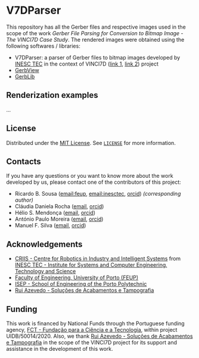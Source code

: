 # V7DParser

This repository has all the Gerber files and respective images used in the scope
of the work _Gerber File Parsing for Conversion to Bitmap Image - The VINCI7D
Case Study_. The rendered images were obtained using the following softwares /
libraries:

- V7DParser: a parser of Gerber files to bitmap images developed by
  [INESC TEC](https://www.inesctec.pt/en)
  in the context of VINCI7D
  ([link 1](https://www.centi.pt/index.php/en/projects/automotive-aeronautics/vinci-7d-en),
  [link 2](https://elibrary.vdi-verlag.de/10.51202/2366-8040-2021-36-012/highly-flexible-displays-for-automotive-interior-applications-volume-11-2021-issue-36?page=1)) project
- [GerbView](https://www.gerbview.com/)
- [GerbLib](https://www.bronzware.com/GerbMagic/gerblib.htm)

## Renderization examples

...

## License

Distributed under the [MIT License](https://choosealicense.com/licenses/mit/).
See [`LICENSE`](LICENSE) for more information.

## Contacts

If you have any questions or you want to know more about the work developed by
us, please contact one of the contributors of this project:

- Ricardo B. Sousa ([email:feup](up201503004@edu.fe.up.pt),
  [email:inesctec](ricardo.b.sousa@inesctec.pt),
  [orcid](https://orcid.org/0000-0003-4537-5095))
  _(corresponding author)_
- Cláudia Daniela Rocha ([email](mailto:claudia.d.rocha@inesctec.pt),
  [orcid](https://orcid.org/0000-0001-7254-0346))
- Hélio S. Mendonça ([email](mailto:hsm@fe.up.pt),
  [orcid](https://orcid.org/0000-0003-4895-5634))
- António Paulo Moreira ([email](mailto:amoreira@fe.up.pt),
  [orcid](https://orcid.org/0000-0001-8573-3147))
- Manuel F. Silva ([email](mailto:mss@isep.ipp.pt),
  [orcid](https://orcid.org/0000-0002-0593-2865))

## Acknowledgements

- [CRIIS - Centre for Robotics in Industry and Intelligent Systems](https://criis.inesctec.pt/)
  from
  [INESC TEC - Institute for Systems and Computer Engineering, Technology and Science](https://www.inesctec.pt/en)
- [Faculty of Engineering, University of Porto (FEUP)](https://sigarra.up.pt/feup/en/WEB_PAGE.INICIAL)
- [ISEP - School of Engineering of the Porto Polytechnic](https://www.isep.ipp.pt/)
- [Rui Azevedo - Soluções de Acabamentos e Tampografia](https://www.ruiazevedo.pt/)

## Funding

This work is financed by National Funds through the Portuguese funding agency,
[FCT - Fundação para a Ciência e a Tecnologia](https://www.fct.pt/index.phtml.en),
within project UIDB/50014/2020. Also, we thank
[Rui Azevedo - Soluções de Acabamentos e Tampografia](https://www.ruiazevedo.pt/)
in the scope of the VINCI7D project for its support and assistance in the
development of this work.
